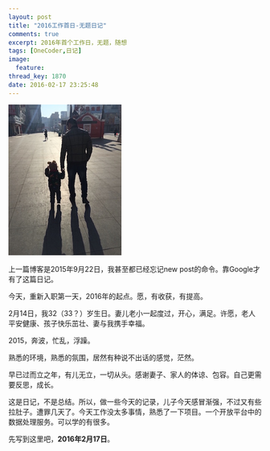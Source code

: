```yaml
---
layout: post
title: "2016工作首日-无题日记"
comments: true
excerpt: 2016年首个工作日，无题，随想
tags: [OneCoder,日记]
image:
  feature: 
thread_key: 1870
date: 2016-02-17 23:25:48
---
```


![](/images/beiying.jpeg)

上一篇博客是2015年9月22日，我甚至都已经忘记new post的命令。靠Google才有了这篇日记。

今天，重新入职第一天，2016年的起点。愿，有收获，有提高。

2月14日，我32（33？）岁生日。妻儿老小一起度过，开心，满足。许愿，老人平安健康、孩子快乐茁壮、妻与我携手幸福。

2015，奔波，忙乱，浮躁。

熟悉的环境，熟悉的氛围，居然有种说不出话的感觉，茫然。

早已过而立之年，有儿无立，一切从头。感谢妻子、家人的体谅、包容。自己更需要反思，成长。

这是日记，不是总结。所以，做一些今天的记录，儿子今天感冒渐强，不过又有些拉肚子。遭罪几天了。今天工作没太多事情，熟悉了一下项目。一个开放平台中的数据处理服务。可以学的有很多。

先写到这里吧，**2016年2月17日**。